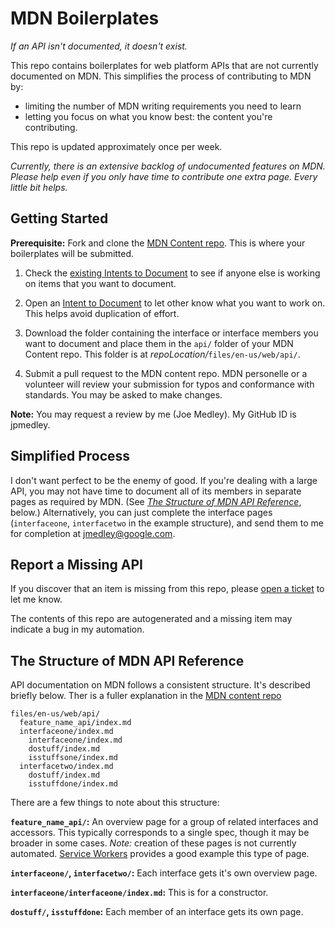 # MDN Boilerplates

*If an API isn't documented, it doesn't exist.*

This repo contains boilerplates for web platform APIs that are not currently documented on MDN. This simplifies the process of contributing to MDN by:

* limiting the number of MDN writing requirements you need to learn
* letting you focus on what you know best: the content you're contributing.

This repo is updated approximately once per week.

*Currently, there is an extensive backlog of undocumented features on MDN. Please help even if you only have time to contribute one extra page. Every little bit helps.*

## Getting Started

**Prerequisite:** Fork and clone the [MDN Content repo](https://github.com/mdn/content). This is where your boilerplates will be submitted.

1. Check the [existing Intents to Document](https://github.com/jpmedley/mdn-boilerplates/labels/Intent%20to%20Document) to see if anyone else is working on items that you want to document.
1. Open an [Intent to Document](https://github.com/jpmedley/mdn-boilerplates/issues/new?assignees=&labels=&template=intent-to-document.md&title=%5BIntent+to+Document%5D+Description+to+Cover+Work+or+a+Spec+Name) to let other know what you want to work on. This helps avoid duplication of effort.
1. Download the folder containing the interface or interface members you want to document and place them in the `api/` folder of your MDN Content repo. This folder is at *repoLocation/*`files/en-us/web/api/`.

1. Submit a pull request to the MDN content repo. MDN personelle or a volunteer will review your submission for typos and conformance with standards. You may be asked to make changes.

**Note:** You may request a review by me (Joe Medley). My GitHub ID is jpmedley.

## Simplified Process

I don't want perfect to be the enemy of good. If you're dealing with a large API, you may not have time to document all of its members in separate pages as required by MDN. (See *[The Structure of MDN API Reference](#the-structure-of-mdn-api-reference)*, below.) Alternatively, you can just complete the interface pages (`interfaceone`, `interfacetwo` in the example structure), and send them to me for completion at jmedley@google.com.

## Report a Missing API

If you discover that an item is missing from this repo, please [open a ticket](https://github.com/jpmedley/mdn-boilerplates/issues/new?assignees=jpmedley&labels=&template=report-missing-items.md&title=%5BMissing+APIs%5D+Provide+a+title+that+describes+what%27s+missing) to let me know. 

The contents of this repo are autogenerated and a missing item may indicate a bug in my automation.

## The Structure of MDN API Reference

API documentation on MDN follows a consistent structure. It's described briefly below. Ther is a fuller explanation in the [MDN content repo](https://github.com/mdn/content#fundamental-concepts)

```
files/en-us/web/api/
  feature_name_api/index.md  
  interfaceone/index.md
    interfaceone/index.md
    dostuff/index.md
    isstuffsone/index.md
  interfacetwo/index.md
    dostuff/index.md
    isstuffdone/index.md
```
    
There are a few things to note about this structure:
    
**`feature_name_api/`:** An overview page for a group of related interfaces and accessors. This typically corresponds to a single spec, though it may be broader in some cases. *Note:* creation of these pages is not currently automated. [Service Workers](https://developer.mozilla.org/en-US/docs/Web/API/Service_Worker_API) provides a good example this type of page.

**`interfaceone/`, `interfacetwo/`:** Each interface gets it's own overview page.

**`interfaceone/interfaceone/index.md`:** This is for a constructor.

**`dostuff/`, `isstuffdone`:** Each member of an interface gets its own page.
